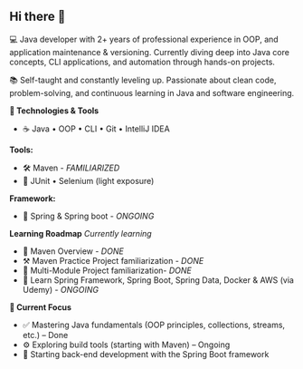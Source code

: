 ## Hi there 👋

💻 Java developer with 2+ years of professional experience in  OOP, and application maintenance & versioning. 
   Currently diving deep into Java core concepts, CLI applications, and automation through hands-on projects.

📚 Self-taught and constantly leveling up. 
   Passionate about clean code, problem-solving, and continuous learning in Java and software engineering.


**🔧 Technologies & Tools**
 - ☕ Java • OOP • CLI • Git • IntelliJ IDEA


**Tools:**
 - 🛠️ Maven - _FAMILIARIZED_
 - 🧪 JUnit • Selenium (light exposure)


**Framework:**
- 🍃 Spring & Spring boot - _ONGOING_

**Learning Roadmap**
_Currently learning_
 - 🚀 Maven Overview - _DONE_
 - ⚒️ Maven Practice Project familiarization - _DONE_
 - 📖 Multi-Module Project familiarization- _DONE_
 - 🏫 Learn Spring Framework, Spring Boot, Spring Data, Docker & AWS (via Udemy) - _ONGOING_
   

**🎯 Current Focus**
 - ✅ Mastering Java fundamentals (OOP principles, collections, streams, etc.) – Done
 - ⚙️ Exploring build tools (starting with Maven) – Ongoing
 - 🌱 Starting back-end development with the Spring Boot framework
